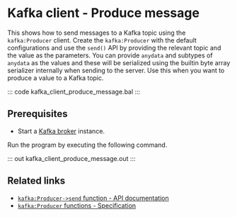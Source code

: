 # Kafka client - Produce message

This shows how to send messages to a Kafka topic using the `kafka:Producer` client. Create the `kafka:Producer` with the default configurations and use the `send()` API by providing the relevant topic and the value as the parameters. You can provide `anydata` and subtypes of `anydata` as the values and these will be serialized using the builtin byte array serializer internally when sending to the server. Use this when you want to produce a value to a Kafka topic.

::: code kafka_client_produce_message.bal :::

## Prerequisites
- Start a [Kafka broker](https://kafka.apache.org/quickstart) instance.

Run the program by executing the following command.

::: out kafka_client_produce_message.out :::

## Related links
- [`kafka:Producer->send` function - API documentation](https://lib.ballerina.io/ballerinax/kafka/latest/clients/Producer#send)
- [`kafka:Producer` functions - Specification](https://github.com/ballerina-platform/module-ballerinax-kafka/blob/master/docs/spec/spec.md#33-functions)
